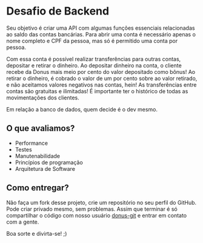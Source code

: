 # Desafio de Backend

Seu objetivo é criar uma API com algumas funções essenciais relacionadas ao saldo das contas bancárias.
Para abrir uma conta é necessário apenas o nome completo e CPF da pessoa, mas só é permitido uma conta por pessoa.

Com essa conta é possível realizar transferências para outras contas, depositar e retirar o dinheiro.
Ao depositar dinheiro na conta, o cliente recebe da Donus mais meio por cento do valor depositado como bônus!
Ao retirar o dinheiro, é cobrado o valor de um por cento sobre ao valor retirado, e não aceitamos valores negativos nas contas, hein!
As transferências entre contas são gratuitas e ilimitadas!
É importante ter o histórico de todas as movimentações dos clientes.

Em relação a banco de dados, quem decide é o dev mesmo.

## O que avaliamos?

- Performance
- Testes
- Manutenabilidade
- Princípios de programação
- Arquitetura de Software

## Como entregar?

Não faça um fork desse projeto, crie um repositório no seu perfil do GitHub. Pode criar privado mesmo, sem problemas.
Assim que terminar é só compartilhar o código com nosso usuário [donus-git](https://github.com/donus-git) e entrar em contato com a gente.

Boa sorte e divirta-se! ;)
